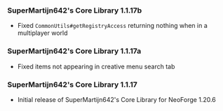 ### SuperMartijn642's Core Library 1.1.17b
- Fixed `CommonUtils#getRegistryAccess` returning nothing when in a multiplayer world

### SuperMartijn642's Core Library 1.1.17a
- Fixed items not appearing in creative menu search tab

### SuperMartijn642's Core Library 1.1.17
- Initial release of SuperMartijn642's Core Library for NeoForge 1.20.6
